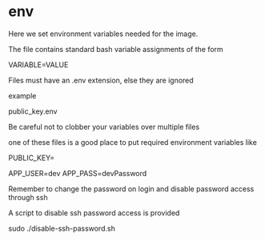 # env
Here we set environment variables needed for the image.

The file contains standard bash variable assignments of the form

VARIABLE=VALUE

Files must have an .env extension, else they are ignored

example

public_key.env

Be careful not to clobber your variables over multiple files

one of these files is a good place to put required environment variables like

PUBLIC_KEY=

APP_USER=dev
APP_PASS=devPassword

Remember to change the password on login and disable password access through ssh

A script to disable ssh password access is provided 

sudo ./disable-ssh-password.sh


